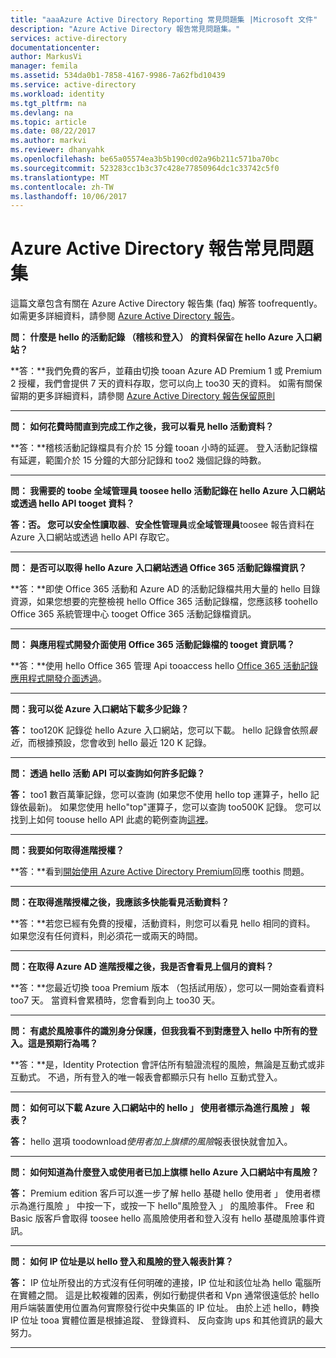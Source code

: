 ```yaml
---
title: "aaaAzure Active Directory Reporting 常見問題集 |Microsoft 文件"
description: "Azure Active Directory 報告常見問題集。"
services: active-directory
documentationcenter: 
author: MarkusVi
manager: femila
ms.assetid: 534da0b1-7858-4167-9986-7a62fbd10439
ms.service: active-directory
ms.workload: identity
ms.tgt_pltfrm: na
ms.devlang: na
ms.topic: article
ms.date: 08/22/2017
ms.author: markvi
ms.reviewer: dhanyahk
ms.openlocfilehash: be65a05574ea3b5b190cd02a96b211c571ba70bc
ms.sourcegitcommit: 523283cc1b3c37c428e77850964dc1c33742c5f0
ms.translationtype: MT
ms.contentlocale: zh-TW
ms.lasthandoff: 10/06/2017
---
```

# <a name="azure-active-directory-reporting-faq"></a>Azure Active Directory 報告常見問題集

這篇文章包含有關在 Azure Active Directory 報告集 (faq) 解答 toofrequently。  
如需更多詳細資料，請參閱 [Azure Active Directory 報告](active-directory-reporting-azure-portal.md)。 

**問： 什麼是 hello 的活動記錄 （稽核和登入） 的資料保留在 hello Azure 入口網站？** 

**答：**我們免費的客戶，並藉由切換 tooan Azure AD Premium 1 或 Premium 2 授權，我們會提供 7 天的資料存取，您可以向上 too30 天的資料。 如需有關保留期的更多詳細資料，請參閱 [Azure Active Directory 報告保留原則](active-directory-reporting-retention.md)

--- 

**問： 如何花費時間直到完成工作之後，我可以看見 hello 活動資料？**

**答：**稽核活動記錄檔具有介於 15 分鐘 tooan 小時的延遲。 登入活動記錄檔有延遲，範圍介於 15 分鐘的大部分記錄和 too2 幾個記錄的時數。

---

**問： 我需要的 toobe 全域管理員 toosee hello 活動記錄在 hello Azure 入口網站或透過 hello API tooget 資料？**

**答：**否。 您可以**安全性讀取器**、**安全性管理員**或**全域管理員**toosee 報告資料在 Azure 入口網站或透過 hello API 存取它。

---

**問： 是否可以取得 hello Azure 入口網站透過 Office 365 活動記錄檔資訊？**

**答：**即使 Office 365 活動和 Azure AD 的活動記錄檔共用大量的 hello 目錄資源，如果您想要的完整檢視 hello Office 365 活動記錄檔，您應該移 toohello Office 365 系統管理中心 tooget Office 365 活動記錄檔資訊。

---


**問： 與應用程式開發介面使用 Office 365 活動記錄檔的 tooget 資訊嗎？**

**答：**使用 hello Office 365 管理 Api tooaccess hello [Office 365 活動記錄應用程式開發介面透過](https://msdn.microsoft.com/office-365/office-365-managment-apis-overview)。

---

**問：我可以從 Azure 入口網站下載多少記錄？**

**答：** too120K 記錄從 hello Azure 入口網站，您可以下載。 hello 記錄會依照*最近*，而根據預設，您會收到 hello 最近 120 K 記錄。 

---

**問： 透過 hello 活動 API 可以查詢如何許多記錄？**

**答：** too1 數百萬筆記錄，您可以查詢 (如果您不使用 hello top 運算子，hello 記錄依最新)。 如果您使用 hello"top"運算子，您可以查詢 too500K 記錄。 您可以找到上如何 toouse hello API 此處的範例查詢[這裡](active-directory-reporting-api-getting-started.md)。

---

**問：我要如何取得進階授權？**

**答：**看到[開始使用 Azure Active Directory Premium](active-directory-get-started-premium.md)回應 toothis 問題。

---

**問：在取得進階授權之後，我應該多快能看見活動資料？**

**答：**若您已經有免費的授權，活動資料，則您可以看見 hello 相同的資料。 如果您沒有任何資料，則必須花一或兩天的時間。

---

**問：在取得 Azure AD 進階授權之後，我是否會看見上個月的資料？**

**答：**您最近切換 tooa Premium 版本 （包括試用版），您可以一開始查看資料 too7 天。 當資料會累積時，您會看到向上 too30 天。

---

**問： 有處於風險事件的識別身分保護，但我我看不到對應登入 hello 中所有的登入。這是預期行為嗎？**

**答：**是，Identity Protection 會評估所有驗證流程的風險，無論是互動式或非互動式。 不過，所有登入的唯一報表會都顯示只有 hello 互動式登入。

---

**問： 如何可以下載 Azure 入口網站中的 hello 」 使用者標示為進行風險 」 報表？**

**答：** hello 選項 toodownload*使用者加上旗標的風險*報表很快就會加入。

---

**問： 如何知道為什麼登入或使用者已加上旗標 hello Azure 入口網站中有風險？**

**答：** Premium edition 客戶可以進一步了解 hello 基礎 hello 使用者 」 使用者標示為進行風險 」 中按一下，或按一下 hello"風險登入 」 的風險事件。 Free 和 Basic 版客戶會取得 toosee hello 高風險使用者和登入沒有 hello 基礎風險事件資訊。

---

**問： 如何 IP 位址是以 hello 登入和風險的登入報表計算？**

**答：** IP 位址所發出的方式沒有任何明確的連接，IP 位址和該位址為 hello 電腦所在實體之間。 這是比較複雜的因素，例如行動提供者和 Vpn 通常很遠低於 hello 用戶端裝置使用位置為何實際發行從中央集區的 IP 位址。 由於上述 hello，轉換 IP 位址 tooa 實體位置是根據追蹤、 登錄資料、 反向查詢 ups 和其他資訊的最大努力。 

---
